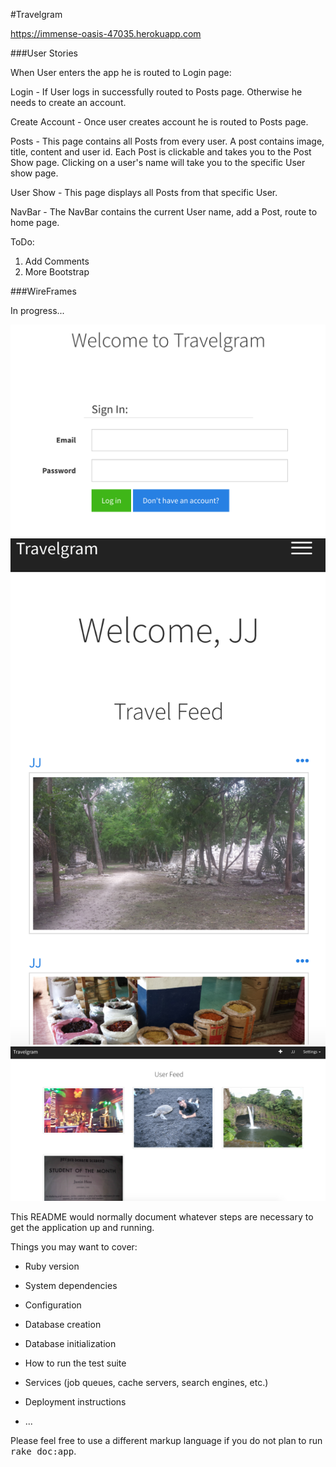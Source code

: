 #Travelgram

<https://immense-oasis-47035.herokuapp.com>

###User Stories

When User enters the app he is routed to Login page:

Login - If User logs in successfully routed to Posts page. Otherwise he needs to create an account.

Create Account - Once user creates account he is routed to Posts page.

Posts - This page contains all Posts from every user. A post contains image, title, content and user id. Each Post is clickable and takes you to the Post Show page. Clicking on a user's name will take you to the specific User show page.

User Show - This page displays all Posts from that specific User.

NavBar - The NavBar contains the current User name, add a Post, route to home page.


ToDo:
1. Add Comments
2. More Bootstrap


###WireFrames

In progress...

![alt text](./app/assets/images/login.png "Wireframe 1")
![alt text](./app/assets/images/posts_index.png "Wireframe 2")
![alt text](./app/assets/images/user_show.png "Wireframe 3")

This README would normally document whatever steps are necessary to get the
application up and running.

Things you may want to cover:

* Ruby version

* System dependencies

* Configuration

* Database creation

* Database initialization

* How to run the test suite

* Services (job queues, cache servers, search engines, etc.)

* Deployment instructions

* ...


Please feel free to use a different markup language if you do not plan to run
<tt>rake doc:app</tt>.
